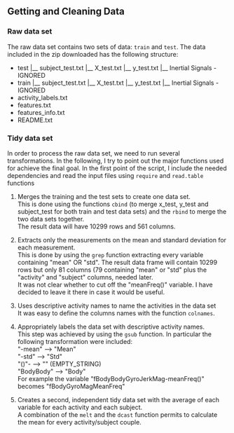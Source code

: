 ## Getting and Cleaning Data

### Raw data set

The raw data set contains two sets of data: ```train``` and ```test```. The data included in the zip downloaded has the following structure:

- test
  |__ subject_test.txt
  |__ X_test.txt
  |__ y_test.txt
  |__ Inertial Signals - IGNORED 
- train
  |__ subject_test.txt
  |__ X_test.txt
  |__ y_test.txt
  |__ Inertial Signals - IGNORED 
- activity_labels.txt
- features.txt
- features_info.txt
- README.txt

### Tidy data set

In order to process the raw data set, we need to run several transformations. In the following, I try to point out the major functions used for achieve the final goal.
In the first point of the script, I include the needed dependencies and read the input files using ```require``` and ```read.table``` functions

1. Merges the training and the test sets to create one data set.  
This is done using the functions ```cbind``` (to merge x_test, y_test and subject_test for both train and test data sets) and the ```rbind``` to merge the two data sets together.  
The result data will have 10299 rows and 561 columns.

2. Extracts only the measurements on the mean and standard deviation for each measurement.  
This is done by using the ```grep``` function extracting every variable containing "mean" OR "std". The result data frame will contain 10299 rows but only 81 columns (79 containing "mean" or "std" plus the "activity" and "subject" columns, needed later.  
It was not clear whether to cut off the "meanFreq()" variable. I have decided to leave it there in case it would be useful.

3. Uses descriptive activity names to name the activities in the data set  
It was easy to define the columns names with the function ```colnames```.

4. Appropriately labels the data set with descriptive activity names.  
This step was achieved by using the ```gsub``` function. In particular the following transformation were included:  
"-mean" --> "Mean"  
"-std" --> "Std"  
"()"- --> "" (EMPTY_STRING)  
"BodyBody" --> "Body"  
For example the variable "fBodyBodyGyroJerkMag-meanFreq()" becomes "fBodyGyroMagMeanFreq"

5. Creates a second, independent tidy data set with the average of each variable for each activity and each subject.  
A combination of the ```melt``` and the ```dcast``` function permits to calculate the mean for every activity/subject couple. 